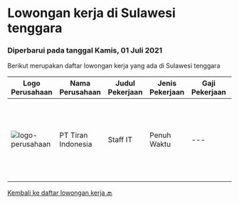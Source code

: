 
  # Lowongan kerja di Sulawesi tenggara

  ### Diperbarui pada tanggal Kamis, 01 Juli 2021

  Berikut merupakan daftar lowongan kerja yang ada di Sulawesi tenggara

  |Logo Perusahaan | Nama Perusahaan | Judul Pekerjaan | Jenis Pekerjaan | Gaji Pekerjaan | Lokasi | Deskripsi | Tanggal diunggah | Pranala |
  | -------------- | --------------- | --------------- | --------- | --------- | -------------- | ------- | ----------- | ----------- |
  |![logo-perusahaan](https://image-service-cdn.seek.com.au/d83325a9fe333726cfba6fd80aed6dfd39727562/ee4dce1061f3f616224767ad58cb2fc751b8d2dc)|PT Tiran Indonesia|Staff IT|Penuh Waktu|---|Kendari|1. Melakukan instalasi hardware, system atau software baru yang digunakaan dalam jaringan.2. Melakukan instalasi, konfigurasi, dan perawatan layanan...|Kamis, 03 Juni 2021|https://www.jobstreet.co.id/id/job/staff-it-3546527?token=0~c983caaa-5623-4004-b520-a3cce2063bcd&sectionRank=1&jobId=jobstreet-id-job-3546527|


  [Kembali ke daftar lowongan kerja 🔙](../README.md#daftar-lowongan-kerja)
  